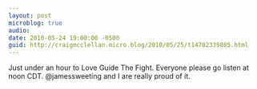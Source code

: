```yaml
---
layout: post
microblog: true
audio: 
date: 2010-05-24 19:00:00 -0500
guid: http://craigmcclellan.micro.blog/2010/05/25/t14702339885.html
---
```

Just under an hour to Love Guide The Fight. Everyone please go listen at noon CDT. @jamessweeting and I are really proud of it.
